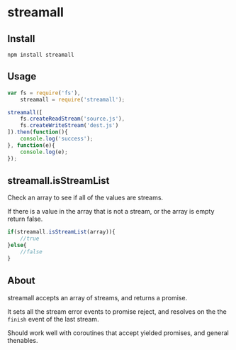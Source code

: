 streamall
=========

Install
-------

`npm install streamall`

Usage
-----

```javascript
var fs = require('fs'),
    streamall = require('streamall');

streamall([
    fs.createReadStream('source.js'),
    fs.createWriteStream('dest.js')
]).then(function(){
    console.log('success');
}, function(e){
    console.log(e);
});
```

streamall.isStreamList
----------------------

Check an array to see if all of the values are streams.

If there is a value in the array that is not a stream, or the array is empty return false.

```javascript
if(streamall.isStreamList(array)){
    //true
}else{
    //false
}
```

About
-----

streamall accepts an array of streams, and returns a promise.

It sets all the stream error events to promise reject, and resolves on the the `finish` event of the last stream.

Should work well with coroutines that accept yielded promises, and general thenables.
